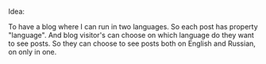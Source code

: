Idea:

To have a blog where I can run in two languages. So each post has property "language". And blog visitor's can choose on which language do they want to see posts. So they can choose to see posts both on English and Russian, on only in one.



